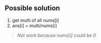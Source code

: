 ## Possible solution
1. get multi of all nums[i]
2. ans[i] = multi/nums[i] 
>*Not work because nums[i] could be 0*
